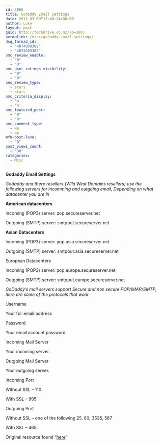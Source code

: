 ```yaml
---
id: 3068
title: Godaddy Email Settings
date: 2012-03-09T13:40:24+00:00
author: Luke
layout: post
guid: http://techdrive.co.nz/?p=1065
permalink: /misc/godaddy-email-settings/
dsq_thread_id:
  - "4874009382"
  - "4874009382"
omc_review_enable:
  - "0"
  - "0"
omc_user_ratings_visibility:
  - "0"
  - "0"
omc_review_type:
  - stars
  - stars
omc_criteria_display:
  - 'n'
  - 'n'
omc_featured_post:
  - "0"
  - "0"
omc_comment_type:
  - wp
  - wp
mfn-post-love:
  - "0"
post_views_count:
  - "30"
categories:
  - Misc
---
```

**Godaddy Email Settings**

_Godaddy and there resellers (Wild West Domains resellers) use the following servers for incomming and outgoing email, Depending on what datacenter you are in_

**American datacenters**

Incoming (POP3) server: pop.secureserver.net
  
Outgoing (SMTP) server: smtpout.secureserver.net

**Asian Datacenters**

Incoming (POP3) server: pop.asia.secureserver.net
  
Outgoing (SMTP) server: smtpout.asia.secureserver.net
  
European Datacenters

Incoming (POP3) server: pop.europe.secureserver.net
  
Outgoing (SMTP) server: smtpout.europe.secureserver.net

_GoDaddy&#8217;s mail servers support Secure and non secure POP/IMAP/SMTP, here are some of the protocols that work_

Username
  
Your full email address
  
Password
  
Your email account password
  
Incoming Mail Server
  
Your incoming server.
  
Outgoing Mail Server
  
Your outgoing server.
  
Incoming Port
  
Without SSL &#8211; 110
  
With SSL &#8211; 995
  
Outgoing Port
  
Without SSL &#8211; one of the following 25, 80, 3535, 587
  
With SSL &#8211; 465

Original resource found &#8220;<a href="http://emailmojo.com/godaddy_and_secureserver_email_settings.html" target="_blank">here</a>&#8221;

&nbsp;

&nbsp;